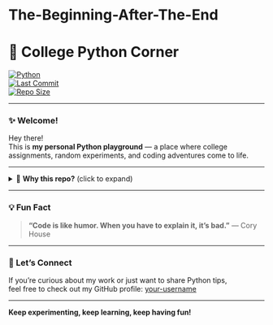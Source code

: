 # The-Beginning-After-The-End

# 🐍 College Python Corner

[![Python](https://img.shields.io/badge/python-3.x-blue?logo=python)](https://www.python.org/)  
[![Last Commit](https://img.shields.io/github/last-commit/your-username/your-repo-name?color=green&logo=github)](https://github.com/your-username/your-repo-name)  
[![Repo Size](https://img.shields.io/github/repo-size/your-username/your-repo-name?color=purple)](https://github.com/your-username/your-repo-name)

---

### ✨ Welcome!

Hey there!  
This is **my personal Python playground** — a place where college assignments, random experiments, and coding adventures come to life.

---

<details>
<summary>🌱 <b>Why this repo?</b> (click to expand)</summary>

- To track my coding progress over time  
- To experiment with Python concepts beyond the classroom  
- To have a dedicated space for messy, imperfect, but meaningful code

</details>

---

### 💡 Fun Fact

> **“Code is like humor. When you have to explain it, it’s bad.”** — Cory House

---

### 🚀 Let’s Connect

If you’re curious about my work or just want to share Python tips,  
feel free to check out my GitHub profile: [your-username](https://github.com/your-username)

---

**Keep experimenting, keep learning, keep having fun!**

